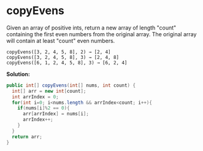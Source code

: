 # copyEvens

Given an array of positive ints, return a new array of length "count" containing the first even numbers from the original array. The original array will contain at least "count" even numbers.

```
copyEvens([3, 2, 4, 5, 8], 2) → [2, 4]
copyEvens([3, 2, 4, 5, 8], 3) → [2, 4, 8]
copyEvens([6, 1, 2, 4, 5, 8], 3) → [6, 2, 4]
```

**Solution:**

```java
public int[] copyEvens(int[] nums, int count) {
  int[] arr = new int[count];
  int arrIndex = 0;
  for(int i=0; i<nums.length && arrIndex<count; i++){
    if(nums[i]%2 == 0){
      arr[arrIndex] = nums[i];
      arrIndex++;
    }
  }
  return arr;
}
```